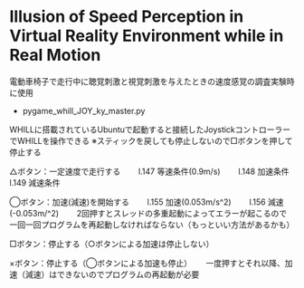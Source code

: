 # Illusion of Speed Perception in Virtual Reality Environment while in Real Motion
電動車椅子で走行中に聴覚刺激と視覚刺激を与えたときの速度感覚の調査実験時に使用

- pygame_whill_JOY_ky_master.py

WHILLに搭載されているUbuntuで起動すると接続したJoystickコントローラーでWHILLを操作できる
※スティックを戻しても停止しないので□ボタンを押して停止する

△ボタン：一定速度で走行する　　
  l.147 等速条件(0.9m/s)　　
  l.148 加速条件　　
  l.149 減速条件

◯ボタン：加速(減速)を開始する　　
  l.155 加速(0.053m/s^2)　　
  l.156 減速(-0.053m/^2)　　
  2回押すとスレッドの多重起動によってエラーが起こるので一回一回プログラムを再起動しなければならない（もっといい方法があるかも）
  
 □ボタン：停止する（○ボタンによる加速は停止しない）
 
 ×ボタン：停止する（◯ボタンによる加速も停止）　　
  一度押すとそれ以降、加速（減速）はできないのでプログラムの再起動が必要
  
